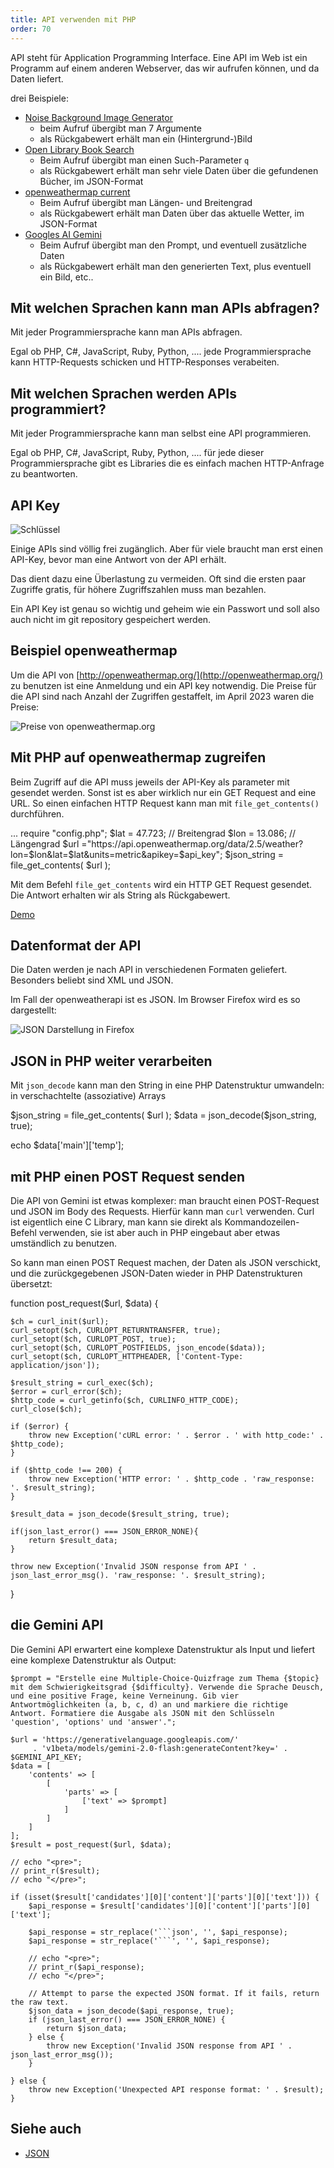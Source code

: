 ```yaml
---
title: API verwenden mit PHP
order: 70
---
```


API steht für Application Programming Interface. Eine API im Web ist
ein Programm auf einem anderen Webserver, das wir aufrufen können, und da
Daten liefert.

drei Beispiele:

* [Noise Background Image Generator](https://php-noise.com/)
  * beim Aufruf übergibt man 7 Argumente
  * als Rückgabewert erhält man ein (Hintergrund-)Bild
* [Open Library Book Search](https://openlibrary.org/dev/docs/api/search)
  * Beim Aufruf übergibt man einen Such-Parameter `q`
  * als Rückgabewert erhält man sehr viele Daten über die gefundenen Bücher, im JSON-Format
* [openweathermap current](https://openweathermap.org/current)
  * Beim Aufruf übergibt man Längen- und Breitengrad
  * als Rückgabewert erhält man Daten über das aktuelle Wetter, im JSON-Format
* [Googles AI Gemini](https://gemini.google.com/)
  * Beim Aufruf übergibt man den Prompt, und eventuell zusätzliche Daten
  * als Rückgabewert erhält man den generierten Text, plus eventuell ein Bild, etc..

## Mit welchen Sprachen kann man APIs abfragen?

Mit jeder Programmiersprache kann man APIs abfragen.

Egal ob PHP, C#, JavaScript, Ruby, Python, .... jede Programmiersprache
kann HTTP-Requests schicken und HTTP-Responses verabeiten.

## Mit welchen Sprachen werden APIs programmiert?

Mit jeder Programmiersprache kann man selbst eine API programmieren.

Egal ob PHP, C#, JavaScript, Ruby, Python, .... für jede dieser Programmiersprache
gibt es Libraries die es einfach machen HTTP-Anfrage zu beantworten.

## API Key

![Schlüssel](/images/key.svg)

Einige APIs sind  völlig frei zugänglich.  Aber für viele braucht man
erst einen API-Key, bevor man eine Antwort von der API erhält.

Das dient dazu eine Überlastung zu vermeiden. Oft sind die ersten paar Zugriffe
gratis, für höhere Zugriffszahlen muss man bezahlen.

Ein API Key ist genau so wichtig und geheim wie ein Passwort und
soll also auch nicht im git repository gespeichert werden.

## Beispiel openweathermap

Um die API von [http://openweathermap.org/](http://openweathermap.org/) zu benutzen
ist eine Anmeldung und ein API key notwendig. Die Preise für die API
sind nach Anzahl der Zugriffen gestaffelt, im April 2023 waren die Preise:

![Preise von openweathermap.org](/images/openweathermap-preise.png)

## Mit PHP auf openweathermap zugreifen

Beim Zugriff auf die API muss jeweils der API-Key als parameter
mit gesendet werden. Sonst ist es aber wirklich nur ein GET Request
and eine URL. So einen einfachen HTTP Request kann man mit `file_get_contents()` durchführen.

<php caption="zugriff auf die API von geosphere.at">
...
require "config.php";
$lat = 47.723; // Breitengrad
$lon = 13.086; // Längengrad
$url ="https://api.openweathermap.org/data/2.5/weather?lon=$lon&lat=$lat&units=metric&apikey=$api_key";
$json_string = file_get_contents( $url );
</php>


Mit dem Befehl `file_get_contents` wird ein HTTP GET Request gesendet.
Die Antwort erhalten wir als String als Rückgabewert.

[Demo](https://users.ct.fh-salzburg.ac.at/~bjelline/wetter/weather.php)

## Datenformat der API

Die Daten werden je nach API in verschiedenen Formaten geliefert.
Besonders beliebt sind XML und JSON.

Im Fall der openweatherapi ist es JSON. Im Browser Firefox wird es so dargestellt:

![JSON Darstellung in Firefox](/images/json_side_by_side.png)


## JSON in PHP weiter verarbeiten

Mit `json_decode` kann man den String in eine PHP Datenstruktur
umwandeln: in verschachtelte (assoziative) Arrays

<php caption="JSON in PHP Datenstrukturen umwandeln">
$json_string = file_get_contents( $url );
$data = json_decode($json_string, true);

echo $data['main']['temp'];
</php>


## mit PHP einen POST Request senden

Die API von Gemini ist etwas komplexer: man braucht einen POST-Request und JSON
im Body des Requests.  Hierfür kann man `curl` verwenden.  Curl ist eigentlich eine
C Library, man kann sie direkt als Kommandozeilen-Befehl verwenden, sie ist
aber auch in PHP eingebaut aber etwas umständlich zu benutzen.

So kann man einen POST Request machen, der Daten als JSON verschickt, und die
zurückgegebenen JSON-Daten wieder in PHP Datenstrukturen übersetzt:

<php caption="POST Request, JSON rein und JSON raus">
function post_request($url, $data) {

    $ch = curl_init($url);
    curl_setopt($ch, CURLOPT_RETURNTRANSFER, true);
    curl_setopt($ch, CURLOPT_POST, true);
    curl_setopt($ch, CURLOPT_POSTFIELDS, json_encode($data));
    curl_setopt($ch, CURLOPT_HTTPHEADER, ['Content-Type: application/json']);

    $result_string = curl_exec($ch);
    $error = curl_error($ch);
    $http_code = curl_getinfo($ch, CURLINFO_HTTP_CODE);
    curl_close($ch);

    if ($error) {
        throw new Exception('cURL error: ' . $error . ' with http_code:' . $http_code);
    }

    if ($http_code !== 200) {
        throw new Exception('HTTP error: ' . $http_code . 'raw_response: '. $result_string);
    }

    $result_data = json_decode($result_string, true);

    if(json_last_error() === JSON_ERROR_NONE){
        return $result_data;
    }

    throw new Exception('Invalid JSON response from API ' . json_last_error_msg(). 'raw_response: '. $result_string);
}
</php>


## die Gemini API

Die Gemini API erwartert eine komplexe Datenstruktur als Input und
liefert eine komplexe Datenstruktur als Output:

<php>

    $prompt = "Erstelle eine Multiple-Choice-Quizfrage zum Thema {$topic} mit dem Schwierigkeitsgrad {$difficulty}. Verwende die Sprache Deusch, und eine positive Frage, keine Verneinung. Gib vier Antwortmöglichkeiten (a, b, c, d) an und markiere die richtige Antwort. Formatiere die Ausgabe als JSON mit den Schlüsseln 'question', 'options' und 'answer'.";

    $url = 'https://generativelanguage.googleapis.com/'
         . 'v1beta/models/gemini-2.0-flash:generateContent?key=' . $GEMINI_API_KEY;
    $data = [
        'contents' => [
            [
                'parts' => [
                    ['text' => $prompt]
                ]
            ]
        ]
    ];
    $result = post_request($url, $data);

    // echo "<pre>";
    // print_r($result);
    // echo "</pre>";

    if (isset($result['candidates'][0]['content']['parts'][0]['text'])) {
        $api_response = $result['candidates'][0]['content']['parts'][0]['text'];

        $api_response = str_replace('```json', '', $api_response);
        $api_response = str_replace('```', '', $api_response);

        // echo "<pre>";
        // print_r($api_response);
        // echo "</pre>";

        // Attempt to parse the expected JSON format. If it fails, return the raw text.
        $json_data = json_decode($api_response, true);
        if (json_last_error() === JSON_ERROR_NONE) {
            return $json_data;
        } else {
            throw new Exception('Invalid JSON response from API ' . json_last_error_msg());
        }

    } else {
        throw new Exception('Unexpected API response format: ' . $result);
    }
</php>



## Siehe auch

* [JSON](/json/)
